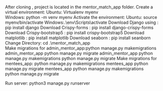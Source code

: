 After cloning , project is located in the mentor_match_app folder.
Create a virtual environment: Ubuntu: Virtualenv myenv  
                              Windows: python -m venv myenv
Activate the environment: Ubuntu: source myenv/bin/activate
                          Windows:.\env\Scripts\activate 
Download Django using : pip install django
Download Crispy-forms : pip install django-crispy-forms
Download Crispy-bootstrap5 : pip install crispy-bootstrap5
Download matplotlib :  pip install matplotlib
Download seaborn  : pip install seanborn 
Change Directory: cd .\mentor_match_app\
Make migrations for admin_mentor_app:python manage.py makemigrations admin_mentor_app
                                     python manage.py migrate admin_mentor_app
                                     python manage.py makemigrations
                                     python manage.py migrate
Make migrations for mentees_app:     python manage.py makemigrations mentees_app
                                     python manage.py migrate mentees_app
                                     python manage.py makemigrations
                                     python manage.py migrate                                     
                                     
Run server: python3 manage.py runserver

 
